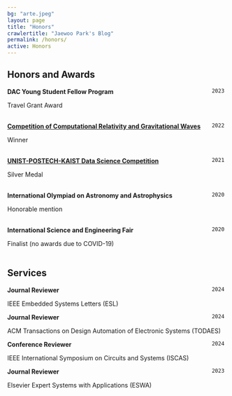 ```yaml
---
bg: "arte.jpeg"
layout: page
title: "Honors"
crawlertitle: "Jaewoo Park's Blog"
permalink: /honors/
active: Honors
---
```


## Honors and Awards

<div style="float: right"> <code> 2023 </code> </div> 

__DAC Young Student Fellow Program__ 


Travel Grant Award
<br/>
<br/>

<div style="float: right"> <code> 2022 </code> </div> 

__[Competition of Computational Relativity and Gravitational Waves](https://school.gw.nr.re.kr/2022/winter/)__ 


Winner
<br/>
<br/>


<div style="float: right"> <code> 2021 </code> </div> 

__[UNIST-POSTECH-KAIST Data Science Competition](http://news.unist.ac.kr/successful-completion-of-2021-unist-postech-kaist-data-science-competition/)__

Silver Medal
<br/>
<br/>

<div style="float: right"> <code> 2020 </code> </div> 

__International Olympiad on Astronomy and Astrophysics__ 


Honorable mention
<br/>
<br/>

<div style="float: right"> <code> 2020 </code> </div> 

__International Science and Engineering Fair__ 


Finalist (no awards due to COVID-19)
<br/>
<br/>



## Services

<div style="float: right"> <code> 2024 </code> </div> 

__Journal Reviewer__ 


IEEE Embedded Systems Letters (ESL)
<br/>



<div style="float: right"> <code> 2024 </code> </div> 

__Journal Reviewer__ 


ACM Transactions on Design Automation of Electronic Systems (TODAES)
<br/>



<div style="float: right"> <code> 2024 </code> </div> 

__Conference Reviewer__ 


IEEE International Symposium on Circuits and Systems (ISCAS)
<br/>




<div style="float: right"> <code> 2023 </code> </div> 

__Journal Reviewer__ 


Elsevier Expert Systems with Applications (ESWA)
<br/>
